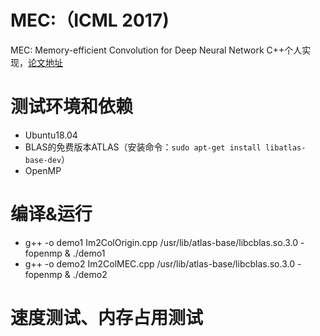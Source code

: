 # MEC:（ICML 2017)

MEC: Memory-efficient Convolution for Deep Neural Network C++个人实现，[论文地址](https://arxiv.org/abs/1706.06873v1)

# 测试环境和依赖

- Ubuntu18.04
- BLAS的免费版本ATLAS（安装命令：`sudo apt-get install libatlas-base-dev`）
- OpenMP

# 编译&运行
- g++ -o demo1 Im2ColOrigin.cpp /usr/lib/atlas-base/libcblas.so.3.0 -fopenmp & ./demo1
- g++ -o demo2 Im2ColMEC.cpp /usr/lib/atlas-base/libcblas.so.3.0 -fopenmp & ./demo2

# 速度测试、内存占用测试








